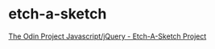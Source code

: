 # etch-a-sketch
<a href="http://www.theodinproject.com/web-development-101/javascript-and-jquery">The Odin Project Javascript/jQuery - Etch-A-Sketch Project</a>
